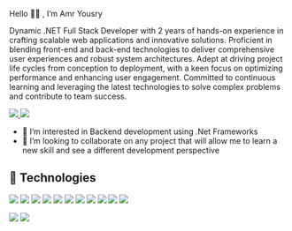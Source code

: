 Hello 👋🏼 , I’m Amr Yousry

Dynamic .NET Full Stack Developer with 2 years of hands-on experience in crafting scalable web applications and innovative solutions. Proficient in blending front-end and back-end technologies to deliver comprehensive user experiences and robust system architectures. Adept at driving project life cycles from conception to deployment, with a keen focus on optimizing performance and enhancing user engagement. Committed to continuous learning and leveraging the latest technologies to solve complex problems and contribute to team success.


<a href="https://www.linkedin.com/in/amr-yousry/">
<img src="https://img.shields.io/badge/LinkedIn-0077B5?style=for-the-badge&logo=linkedin&logoColor=white">
</a> <a href="mailto: amryousry19@gmail.com"> <img src="https://img.shields.io/badge/Gmail-D14836?style=for-the-badge&logo=gmail&logoColor=white"> </a> 

- 👀 I’m interested in Backend development using .Net Frameworks
- 🤝 I’m looking to collaborate on any project that will allow me to learn a new skill and see a different development perspective 

## 🚀 Technologies

<img src="https://img.shields.io/badge/C%23-239120?style=for-the-badge&logo=c-sharp&logoColor=white"> <img src="https://img.shields.io/badge/.NET-512BD4?style=for-the-badge&logo=dotnet&logoColor=white"> <img src="https://img.shields.io/badge/Microsoft-666666?style=for-the-badge&logo=microsoft&logoColor=white"> <img src="https://img.shields.io/badge/JavaScript-323330?style=for-the-badge&logo=javascript&logoColor=F7DF1E"> <img src="https://img.shields.io/badge/Angular-DD0031?style=for-the-badge&logo=angular&logoColor=white"> <img src="https://img.shields.io/badge/HTML5-E34F26?style=for-the-badge&logo=html5&logoColor=white"> <img src="https://img.shields.io/badge/CSS3-1572B6?style=for-the-badge&logo=css3&logoColor=white"> <img src="https://img.shields.io/badge/Bootstrap-563D7C?style=for-the-badge&logo=bootstrap&logoColor=white"> <img src="https://img.shields.io/badge/Microsoft%20SQL%20Server-CC2927?style=for-the-badge&logo=microsoft%20sql%20server&logoColor=white"> <img src="https://img.shields.io/badge/MySQL-005C84?style=for-the-badge&logo=mysql&logoColor=white"> <img src="https://img.shields.io/badge/GIT-E44C30?style=for-the-badge&logo=git&logoColor=white">

<img src="https://github-readme-stats.vercel.app/api?username=AmrYousry21">

<img src="https://github-readme-stats.vercel.app/api/top-langs/?username=AmrYousry21">

<!---
AmrYousry21/AmrYousry21 is a ✨ special ✨ repository because its `README.md` (this file) appears on your GitHub profile.
You can click the Preview link to take a look at your changes.
--->
